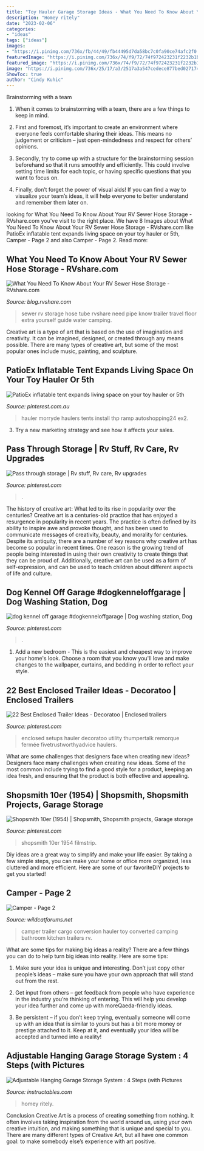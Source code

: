 ```yaml
---
title: "Toy Hauler Garage Storage Ideas - What You Need To Know About Your Rv Sewer Hose Storage"
description: "Homey ritely"
date: "2023-02-06"
categories:
- "ideas"
tags: ["ideas"]
images:
- "https://i.pinimg.com/736x/fb/44/49/fb44495d7da58bc7c0fa90ce74afc2f0.jpg"
featuredImage: "https://i.pinimg.com/736x/74/f9/72/74f972423231f2232b1b9567526f5e8b.jpg"
featured_image: "https://i.pinimg.com/736x/74/f9/72/74f972423231f2232b1b9567526f5e8b.jpg"
image: "https://i.pinimg.com/736x/25/17/a3/2517a3a547cedece877bed0271746b39--rv-upgrades-camper.jpg"
ShowToc: true
author: "Cindy Kuhic"
---
```



Brainstorming with a team
1. When it comes to brainstorming with a team, there are a few things to keep in mind.
2. First and foremost, it’s important to create an environment where everyone feels comfortable sharing their ideas. This means no judgement or criticism – just open-mindedness and respect for others’ opinions.

3. Secondly, try to come up with a structure for the brainstorming session beforehand so that it runs smoothly and efficiently. This could involve setting time limits for each topic, or having specific questions that you want to focus on.

4. Finally, don’t forget the power of visual aids! If you can find a way to visualize your team’s ideas, it will help everyone to better understand and remember them later on.

	

		
looking for What You Need To Know About Your RV Sewer Hose Storage - RVshare.com you've visit to the right place. We have 8 Images about What You Need To Know About Your RV Sewer Hose Storage - RVshare.com like PatioEx inflatable tent expands living space on your toy hauler or 5th, Camper - Page 2 and also Camper - Page 2. Read more:
		
    
## What You Need To Know About Your RV Sewer Hose Storage - RVshare.com

<img loading=lazy src="http://s3-us-east-2.amazonaws.com/rvshare-wordpress/wp-content/uploads/2015/04/22182506/extra-sewer-storage.jpg" onerror="this.onerror=null;this.src='https://tse1.mm.bing.net/th?id=OIP.XLaf_tEC9zMrZLVl-tdBfgHaFj&amp;pid=15.1';" alt="What You Need To Know About Your RV Sewer Hose Storage - RVshare.com">

_Source: blog.rvshare.com_

>sewer rv storage hose tube rvshare need pipe know trailer travel floor extra yourself guide water camping. 

	

Creative art is a type of art that is based on the use of imagination and creativity. It can be imagined, designed, or created through any means possible. There are many types of creative art, but some of the most popular ones include music, painting, and sculpture.

    
## PatioEx Inflatable Tent Expands Living Space On Your Toy Hauler Or 5th

<img loading=lazy src="https://i.pinimg.com/736x/d5/be/9f/d5be9f7bd7343c9443f522e6fa88395b.jpg" onerror="this.onerror=null;this.src='https://tse1.mm.bing.net/th?id=OIP.ikWpotctfk34gpQas03VugHaFj&amp;pid=15.1';" alt="PatioEx inflatable tent expands living space on your toy hauler or 5th">

_Source: pinterest.com.au_

>hauler morryde haulers tents install thp ramp autoshopping24 ex2. 

	

3. Try a new marketing strategy and see how it affects your sales.

    
## Pass Through Storage | Rv Stuff, Rv Care, Rv Upgrades

<img loading=lazy src="https://i.pinimg.com/736x/25/17/a3/2517a3a547cedece877bed0271746b39--rv-upgrades-camper.jpg" onerror="this.onerror=null;this.src='https://tse3.mm.bing.net/th?id=OIP.e1L-BaqpIrsiwKowU3MRhAHaJ3&amp;pid=15.1';" alt="Pass through storage | Rv stuff, Rv care, Rv upgrades">

_Source: pinterest.com_

>. 

	

The history of creative art: What led to its rise in popularity over the centuries?
Creative art is a centuries-old practice that has enjoyed a resurgence in popularity in recent years. The practice is often defined by its ability to inspire awe and provoke thought, and has been used to communicate messages of creativity, beauty, and morality for centuries. Despite its antiquity, there are a number of key reasons why creative art has become so popular in recent times. One reason is the growing trend of people being interested in using their own creativity to create things that they can be proud of. Additionally, creative art can be used as a form of self-expression, and can be used to teach children about different aspects of life and culture.

    
## Dog Kennel Off Garage #dogkenneloffgarage | Dog Washing Station, Dog

<img loading=lazy src="https://i.pinimg.com/736x/fb/44/49/fb44495d7da58bc7c0fa90ce74afc2f0.jpg" onerror="this.onerror=null;this.src='https://tse4.mm.bing.net/th?id=OIP.sHwXxjpX0Xu3Y25A8TladAHaHa&amp;pid=15.1';" alt="dog kennel off garage #dogkenneloffgarage | Dog washing station, Dog">

_Source: pinterest.com_

>. 

	

1. Add a new bedroom - This is the easiest and cheapest way to improve your home's look. Choose a room that you know you'll love and make changes to the wallpaper, curtains, and bedding in order to reflect your style.

    
## 22 Best Enclosed Trailer Ideas - Decoratoo | Enclosed Trailers

<img loading=lazy src="https://i.pinimg.com/736x/74/f9/72/74f972423231f2232b1b9567526f5e8b.jpg" onerror="this.onerror=null;this.src='https://tse4.mm.bing.net/th?id=OIP.2Yi2cAKf96rUVdJIW_wwWwHaJ3&amp;pid=15.1';" alt="22 Best Enclosed Trailer Ideas - Decoratoo | Enclosed trailers">

_Source: pinterest.com_

>enclosed setups hauler decoratoo utility thumpertalk remorque fermée fivetrustworthyadvice haulers. 

	

What are some challenges that designers face when creating new ideas?
Designers face many challenges when creating new ideas. Some of the most common include trying to find a good style for a product, keeping an idea fresh, and ensuring that the product is both effective and appealing.

    
## Shopsmith 10er (1954) | Shopsmith, Shopsmith Projects, Garage Storage

<img loading=lazy src="https://i.pinimg.com/736x/05/2d/35/052d35390b499b8da263fdeecc83c01a.jpg" onerror="this.onerror=null;this.src='https://tse1.mm.bing.net/th?id=OIP._sYTRVvBRAI2xxQuFaoIVwHaFj&amp;pid=15.1';" alt="Shopsmith 10er (1954) | Shopsmith, Shopsmith projects, Garage storage">

_Source: pinterest.com_

>shopsmith 10er 1954 filmstrip. 

	

Diy ideas are a great way to simplify and make your life easier. By taking a few simple steps, you can make your home or office more organized, less cluttered and more efficient. Here are some of our favoriteDIY projects to get you started!

    
## Camper - Page 2

<img loading=lazy src="http://www.wildcatforums.net/forum/attachments/off-topic-discussion/3070d1336431460-camper-c293aac3.jpg" onerror="this.onerror=null;this.src='https://tse3.mm.bing.net/th?id=OIP.9Ic1EV6ksBAHdSXl7K8p-gHaE8&amp;pid=15.1';" alt="Camper - Page 2">

_Source: wildcatforums.net_

>camper trailer cargo conversion hauler toy converted camping bathroom kitchen trailers rv. 

	

What are some tips for making big ideas a reality?
There are a few things you can do to help turn big ideas into reality. Here are some tips:
1. Make sure your idea is unique and interesting. Don’t just copy other people’s ideas – make sure you have your own approach that will stand out from the rest.

2. Get input from others – get feedback from people who have experience in the industry you’re thinking of entering. This will help you develop your idea further and come up with moreQaeda-friendly ideas.

3. Be persistent – if you don’t keep trying, eventually someone will come up with an idea that is similar to yours but has a bit more money or prestige attached to it. Keep at it, and eventually your idea will be accepted and turned into a reality!

    
## Adjustable Hanging Garage Storage System : 4 Steps (with Pictures

<img loading=lazy src="https://content.instructables.com/ORIG/FHB/YPJL/HF240F2S/FHBYPJLHF240F2S.jpg?frame=1" onerror="this.onerror=null;this.src='https://tse3.mm.bing.net/th?id=OIP.nvOjta75dH3glvRjalXhJQHaNI&amp;pid=15.1';" alt="Adjustable Hanging Garage Storage System : 4 Steps (with Pictures">

_Source: instructables.com_

>homey ritely. 

	

Conclusion
Creative Art is a process of creating something from nothing. It often involves taking inspiration from the world around us, using your own creative intuition, and making something that is unique and special to you. There are many different types of Creative Art, but all have one common goal: to make somebody else’s experience with art positive.

